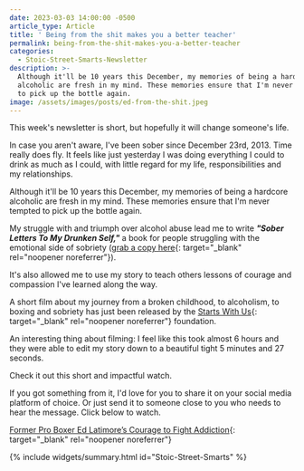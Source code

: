 ```yaml
---
date: 2023-03-03 14:00:00 -0500
article_type: Article
title: ' Being from the shit makes you a better teacher'
permalink: being-from-the-shit-makes-you-a-better-teacher
categories:
  - Stoic-Street-Smarts-Newsletter
description: >-
  Although it'll be 10 years this December, my memories of being a hardcore
  alcoholic are fresh in my mind. These memories ensure that I'm never tempted
  to pick up the bottle again.
image: /assets/images/posts/ed-from-the-shit.jpeg
---
```

This week's newsletter is short, but hopefully it will change someone's life.

In case you aren't aware, I've been sober since December 23rd, 2013. Time really does fly. It feels like just yesterday I was doing everything I could to drink as much as I could, with little regard for my life, responsibilities and my relationships.

Although it'll be 10 years this December, my memories of being a hardcore alcoholic are fresh in my mind. These memories ensure that I'm never tempted to pick up the bottle again.

My struggle with and triumph over alcohol abuse lead me to write&nbsp;***"Sober Letters To My Drunken Self,"***&nbsp;a book for people struggling with the emotional side of sobriety ([grab a copy here](https://amzn.to/3kIOOLw){: target="_blank" rel="noopener noreferrer"}).

It's also allowed me to use my story to teach others lessons of courage and compassion I've learned along the way.

A short film about my journey from a broken childhood, to alcoholism, to boxing and sobriety has just been released by the&nbsp;[Starts With Us](https://www.startswith.us/){: target="_blank" rel="noopener noreferrer"}&nbsp;foundation.

An interesting thing about filming: I feel like this took almost 6 hours and they were able to edit my story down to a beautiful tight 5 minutes and 27 seconds.

Check it out this short and impactful watch.

If you got something from it, I'd love for you to share it on your social media platform of choice. Or just send it to someone close to you who needs to hear the message. Click below to watch.

​[Former Pro Boxer Ed Latimore’s Courage to Fight Addiction](https://www.youtube.com/watch?v=SB1OD3_uNR8){: target="_blank" rel="noopener noreferrer"}

{% include widgets/summary.html id="Stoic-Street-Smarts" %}